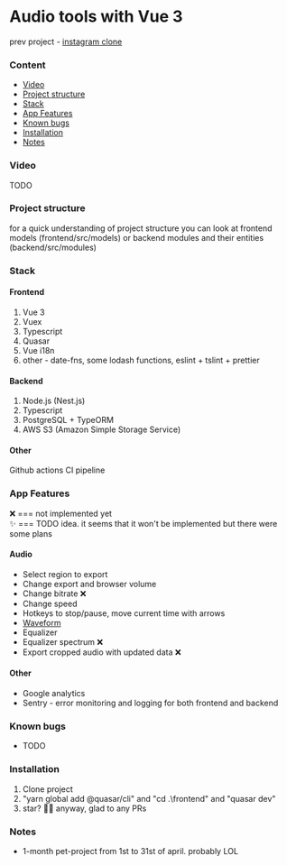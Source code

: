 # Audio tools with Vue 3

prev project - [instagram clone](https://github.com/Selithrarion/quasar-nest_instagram-clone)

### Content
- [Video](#video)
- [Project structure](#project-structure)
- [Stack](#stack)
- [App Features](#app-features)
- [Known bugs](#known-bugs)
- [Installation](#installation)
- [Notes](#notes)

### Video
TODO

### Project structure
for a quick understanding of project structure you can look at frontend models (frontend/src/models) or backend modules and their entities (backend/src/modules)

### Stack
#### Frontend
1. Vue 3
2. Vuex
3. Typescript
4. Quasar
5. Vue i18n
6. other - date-fns, some lodash functions, eslint + tslint + prettier

#### Backend
1. Node.js (Nest.js)
2. Typescript
3. PostgreSQL + TypeORM
4. AWS S3 (Amazon Simple Storage Service)

#### Other
Github actions CI pipeline

### App Features
❌ === not implemented yet  
✨ === TODO idea. it seems that it won't be implemented but there were some plans

#### Audio
- Select region to export
- Change export and browser volume
- Change bitrate ❌
- Change speed
- Hotkeys to stop/pause, move current time with arrows
- [Waveform](https://github.com/katspaugh/wavesurfer.js)
- Equalizer
- Equalizer spectrum ❌
- Export cropped audio with updated data ❌
#### Other
- Google analytics
- Sentry - error monitoring and logging for both frontend and backend

### Known bugs
- TODO

### Installation  
1. Clone project  
2. "yarn global add @quasar/cli" and "cd .\frontend\" and "quasar dev"
3. star? 🤩😊 anyway, glad to any PRs  

### Notes
- 1-month pet-project from 1st to 31st of april. probably LOL  

